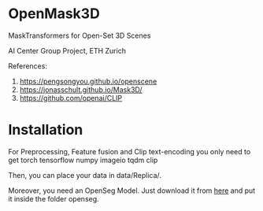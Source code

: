 # OpenMask3D
MaskTransformers for Open-Set 3D Scenes

AI Center Group Project, ETH Zurich

References:
1. https://pengsongyou.github.io/openscene
2. https://jonasschult.github.io/Mask3D/
3. https://github.com/openai/CLIP

# Installation 
For Preprocessing, Feature fusion and Clip text-encoding you only need to get
    torch
    tensorflow
    numpy
    imageio
    tqdm
    clip

Then, you can place your data in data/Replica/.

Moreover, you need an OpenSeg Model. Just download it from [here](https://drive.google.com/file/d/1DgyH-1124Mo8p6IUJ-ikAiwVZDDfteak/view?usp=sharing)
and put it inside the folder openseg.